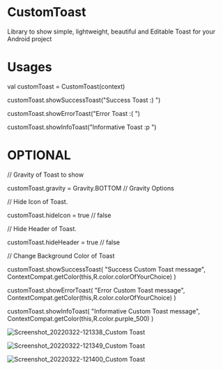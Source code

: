 # CustomToast
Library to show simple, lightweight, beautiful and Editable Toast for your Android project

# Usages
val customToast = CustomToast(context)


customToast.showSuccessToast("Success Toast :) ")

customToast.showErrorToast("Error Toast :( ")

customToast.showInfoToast("Informative Toast :p ")


# OPTIONAL 
// Gravity of Toast to show

customToast.gravity = Gravity.BOTTOM // Gravity Options

// Hide Icon of Toast.

customToast.hideIcon = true // false


// Hide Header of Toast.

customToast.hideHeader = true // false


// Change Background Color of Toast

 customToast.showSuccessToast(
            "Success Custom Toast message",
            ContextCompat.getColor(this,R.color.colorOfYourChoice)
        )
        
customToast.showErrorToast(
            "Error Custom Toast message",
            ContextCompat.getColor(this,R.color.colorOfYourChoice)
        )
        
 customToast.showInfoToast(
            "Informative Custom Toast message",
            ContextCompat.getColor(this,R.color.purple_500)
        )


![Screenshot_20220322-121338_Custom Toast](https://user-images.githubusercontent.com/17877939/159421448-a54358f0-e2a5-47ab-9c0e-60bce617b4c0.jpg)
      
![Screenshot_20220322-121349_Custom Toast](https://user-images.githubusercontent.com/17877939/159421553-68746dbb-7475-4722-af53-1ad268fbf291.jpg)

![Screenshot_20220322-121400_Custom Toast](https://user-images.githubusercontent.com/17877939/159421715-f8fdd9da-8fc5-4dd6-81b9-b5dfb001ff97.jpg)



